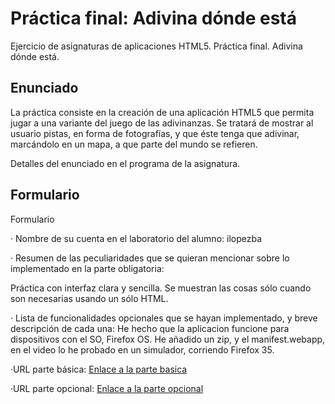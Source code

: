 # Práctica final: Adivina dónde está

Ejercicio de asignaturas de aplicaciones HTML5. Práctica final. Adivina dónde está.

## Enunciado

La práctica consiste en la creación de una aplicación HTML5 que permita jugar a una variante del juego de las adivinanzas. Se tratará de mostrar al usuario pistas, en forma de fotografías, y que éste tenga que adivinar, marcándolo en un mapa, a que parte del mundo se refieren.

Detalles del enunciado en el programa de la asignatura.

## Formulario

Formulario

· Nombre de su cuenta en el laboratorio del alumno: ilopezba

· Resumen de las peculiaridades que se quieran mencionar sobre lo implementado en la parte obligatoria:

Práctica con interfaz clara y sencilla. Se muestran las cosas sólo cuando son necesarias usando un sólo HTML.

· Lista de funcionalidades opcionales que se hayan implementado, y breve descripción de cada una:
He hecho que la aplicacion funcione para dispositivos con el SO, Firefox OS. He añadido un zip, y el manifest.webapp, en el video lo he probado en un simulador, corriendo Firefox 35.

·URL parte básica:  [Enlace a la parte basica](https://youtu.be/9uH9KGvXSOY "Enlace a la parte basica")

·URL parte opcional: [Enlace a la parte opcional](https://youtu.be/01HbhebvuAo "Enlace a la parte opcional")

